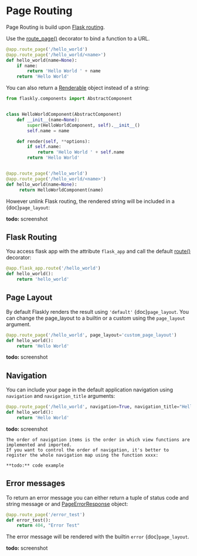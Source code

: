 # Page Routing
Page Routing is build upon [Flask routing](https://flask.palletsprojects.com/en/latest/quickstart/#routing).

Use the [route_page()](route_page) decorator to bind a function to a URL.

```python
@app.route_page('/hello_world')
@app.route_page('/hello_world/<name>')
def hello_world(name=None):
    if name:
        return 'Hello World ' + name
    return 'Hello World'
```

You can also return a [Renderable](Renderable) object instead of a string:

```python
from flaskly.components import AbstractComponent


class HelloWorldComponent(AbstractComponent)
    def __init__(name=None):
        super(HelloWorldComponent, self).__init__()
        self.name = name

    def render(self, **options):
        if self.name:
            return 'Hello World ' + self.name
        return 'Hello World'


@app.route_page('/hello_world')
@app.route_page('/hello_world/<name>')
def hello_world(name=None):
     return HelloWorldComponent(name)
```
However unlink Flask routing, the rendered string will be included in a {doc}`page_layout`:

**todo:** screenshot


## Flask Routing
You access flask app with the attribute `flask_app` and call the default [route()](https://flask.palletsprojects.com/en/latest/quickstart/#routing) decorator:

```python
@app.flask_app.route('/hello_world')
def hello_world():
    return 'hello_world'
```

## Page Layout
By default Flaskly renders the result using `'default'` {doc}`page_layout`.
You can change the page_layout to a builtin or a custom using the `page_layout` argument.

```python
@app.route_page('/hello_world', page_layout='custom_page_layout')
def hello_world():
    return 'Hello World'

```
**todo:** screenshot

## Navigation
You can include your page in the default application navigation using `navigation` and `navigation_title` arguments:

```python
@app.route_page('/hello_world', navigation=True, navigation_title="Hello World")
def hello_world():
    return 'Hello World'

```
**todo:** screenshot

```{admonition} Nota Bene
The order of navigation items is the order in which view functions are implemented and imported.
If you want to control the order of navigation, it's better to register the whole navigation map using the function xxxx:

**todo:** code example
```

## Error messages
To return an error message you can either return a tuple of status code and string message or and [PageErrorResponse](PageErrorResponse) object:
```python
@app.route_page('/error_test')
def error_test():
    return 404, "Error Test"
```

The error message will be rendered with the builtin `error` {doc}`page_layout`.

**todo:** screenshot
